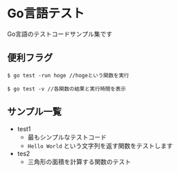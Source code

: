 # Go言語テスト
Go言語のテストコードサンプル集です

## 便利フラグ

```
$ go test -run hoge //hogeという関数を実行

$ go test -v //各関数の結果と実行時間を表示
```

## サンプル一覧
- test1
    - 最もシンプルなテストコード
    - `Hello World` という文字列を返す関数をテストします
- tes2
    - 三角形の面積を計算する関数のテスト